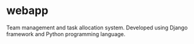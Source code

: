 # webapp
Team management and task allocation system.
Developed using Django framework and Python programming language.
